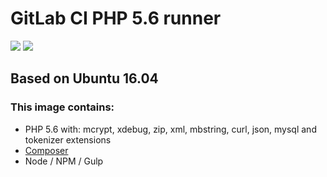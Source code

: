 # GitLab CI PHP 5.6 runner

[![](https://images.microbadger.com/badges/version/edbizarro/gitlab-ci-runner-php5.svg)](http://microbadger.com/images/edbizarro/gitlab-ci-runner-php5 "Get your own version badge on microbadger.com") [![](https://images.microbadger.com/badges/image/edbizarro/gitlab-ci-runner-php5.svg)](http://microbadger.com/images/edbizarro/gitlab-ci-runner-php5 "Get your own image badge on microbadger.com")

## Based on Ubuntu 16.04

### This image contains:

- PHP 5.6 with: mcrypt, xdebug, zip, xml, mbstring, curl, json, mysql and tokenizer extensions
- [Composer](https://getcomposer.org/)
- Node / NPM / Gulp
